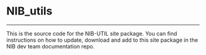 # NIB_utils
----
This is the source code for the NIB-UTIL site package. You can find instructions on how to update, download and add to this site package in the NIB dev team documentation repo.